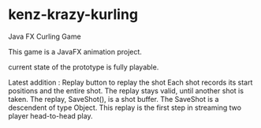 # kenz-krazy-kurling
Java FX Curling Game

This game is a JavaFX animation project. 

current state of the prototype is fully playable.

Latest addition : Replay button to replay the shot
Each shot records its start positions and the entire shot.
The replay stays valid, until another shot is taken.
The replay, SaveShot(), is a shot buffer.
The SaveShot is a descendent of type Object.
This replay is the first step in streaming two player
head-to-head play. 

